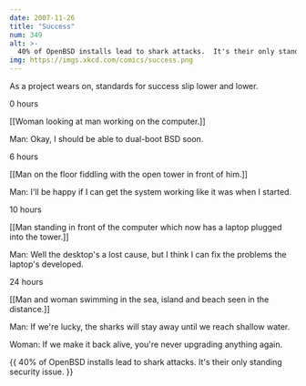 ```yaml
---
date: 2007-11-26
title: "Success"
num: 349
alt: >-
  40% of OpenBSD installs lead to shark attacks.  It's their only standing security issue.
img: https://imgs.xkcd.com/comics/success.png
---
```

As a project wears on, standards for success slip lower and lower.

0 hours

[[Woman looking at man working on the computer.]]

Man: Okay, I should be able to dual-boot BSD soon.

6 hours

[[Man on the floor fiddling with the open tower in front of him.]]

Man: I'll be happy if I can get the system working like it was when I started.

10 hours

[[Man standing in front of the computer which now has a laptop plugged into the tower.]]

Man: Well the desktop's a lost cause, but I think I can fix the problems the laptop's developed.

24 hours

[[Man and woman swimming in the sea, island and beach seen in the distance.]]

Man: If we're lucky, the sharks will stay away until we reach shallow water.

Woman: If we make it back alive, you're never upgrading anything again.

{{ 40% of OpenBSD installs lead to shark attacks. It's their only standing security issue. }}